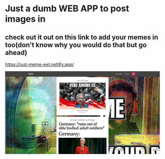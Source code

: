 

# Just a dumb WEB APP to post images in

## check out it out on this link to add your memes in too(don't know why you would do that but go ahead)

https://just-meme-eet.netlify.app/

![Alt text](./site.png)


